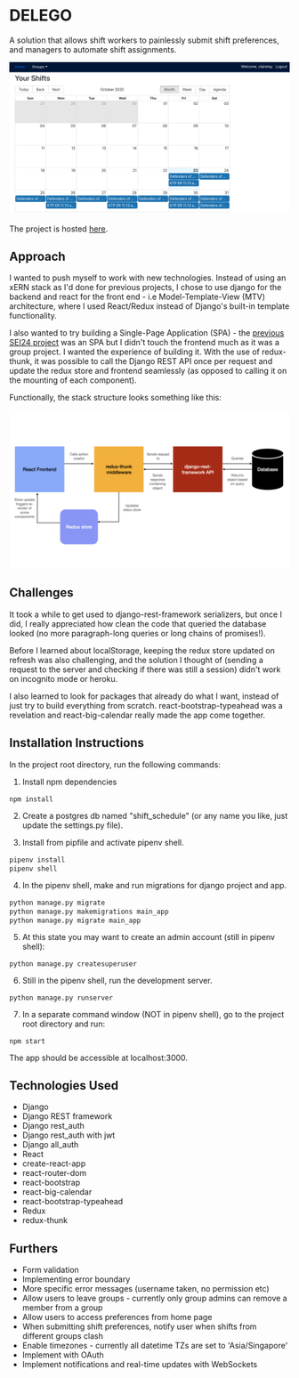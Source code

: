 # DELEGO

A solution that allows shift workers to painlessly submit shift preferences, and managers to automate shift assignments.

![Overview](/preproject/app_screenshot.png)

The project is hosted [here](https://shift-scheduler-auto.herokuapp.com/).

## Approach

I wanted to push myself to work with new technologies. Instead of using an xERN stack as I'd done for previous projects, I chose to use django for the backend and react for the front end - i.e Model-Template-View (MTV) architecture, where I used React/Redux instead of Django's built-in template functionality. 

I also wanted to try building a Single-Page Application (SPA) - the [previous SEI24 project](https://baker-inn.herokuapp.com/) was an SPA but I didn't touch the frontend much as it was a group project. I wanted the experience of building it. With the use of redux-thunk, it was possible to call the Django REST API once per request and update the redux store and frontend seamlessly (as opposed to calling it on the mounting of each component).

Functionally, the stack structure looks something like this:

![Overview](/preproject/app_stack.png)


## Challenges

It took a while to get used to django-rest-framework serializers, but once I did, I really appreciated how clean the code that queried the database looked (no more paragraph-long queries or long chains of promises!). 

Before I learned about localStorage, keeping the redux store updated on refresh was also challenging, and the solution I thought of (sending a request to the server and checking if there was still a session) didn't work on incognito mode or heroku.

I also learned to look for packages that already do what I want, instead of just try to build everything from scratch. react-bootstrap-typeahead was a revelation and react-big-calendar really made the app come together. 

## Installation Instructions

In the project root directory, run the following commands:

1. Install npm dependencies
```
npm install
```

2. Create a postgres db named "shift_schedule" (or any name you like, just update the settings.py file).

3. Install from pipfile and activate pipenv shell.
```
pipenv install
pipenv shell
```

4. In the pipenv shell, make and run migrations for django project and app. 
```
python manage.py migrate
python manage.py makemigrations main_app
python manage.py migrate main_app
```


5. At this state you may want to create an admin account (still in pipenv shell):
```
python manage.py createsuperuser
```

6. Still in the pipenv shell, run the development server.
```
python manage.py runserver
```

7. In a separate command window (NOT in pipenv shell), go to the project root directory and run:
```
npm start
```

The app should be accessible at localhost:3000.

## Technologies Used

* Django
* Django REST framework
* Django rest_auth
* Django rest_auth with jwt
* Django all_auth
* React
* create-react-app
* react-router-dom
* react-bootstrap
* react-big-calendar
* react-bootstrap-typeahead
* Redux
* redux-thunk

## Furthers

* Form validation
* Implementing error boundary
* More specific error messages (username taken, no permission etc)
* Allow users to leave groups - currently only group admins can remove a member from a group
* Allow users to access preferences from home page
* When submitting shift preferences, notify user when shifts from different groups clash
* Enable timezones - currently all datetime TZs are set to 'Asia/Singapore'
* Implement with OAuth
* Implement notifications and real-time updates with WebSockets
